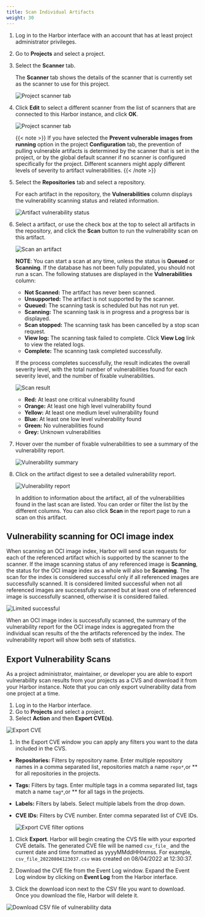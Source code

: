 ```yaml
---
title: Scan Individual Artifacts
weight: 30
---
```


1. Log in to the Harbor interface with an account that has at least project administrator privileges.
1. Go to **Projects** and select a project.
1. Select the **Scanner** tab.

    The **Scanner** tab shows the details of the scanner that is currently set as the scanner to use for this project.

    ![Project scanner tab](../../../img/project-scanners.png)

1. Click **Edit** to select a different scanner from the list of scanners that are connected to this Harbor instance, and click **OK**.

   ![Project scanner tab](../../../img/select-scanner.png)

   {{< note >}}
   If you have selected the **Prevent vulnerable images from running** option in the project **Configuration** tab, the prevention of pulling vulnerable artifacts is determined by the scanner that is set in the project, or by the global default scanner if no scanner is configured specifically for the project. Different scanners might apply different levels of severity to artifact vulnerabilities.
   {{< /note >}}

1. Select the **Repositories** tab and select a repository.

    For each artifact in the repository, the **Vulnerabilities** column displays the vulnerability scanning status and related information.

    ![Artifact vulnerability status](../../../img/artifact-vulnerability-status.png)

1. Select a artifact, or use the check box at the top to select all artifacts in the repository, and click the **Scan** button to run the vulnerability scan on this artifact.

    ![Scan an artifact](../../../img/scan-artifact.png)

    **NOTE**: You can start a scan at any time, unless the status is **Queued** or **Scanning**. If the database has not been fully populated, you should not run a scan. The following statuses are displayed in the **Vulnerabilities** column:

    * **Not Scanned:** The artifact has never been scanned.
    * **Unsupported:** The artifact is not supported by the scanner.
    * **Queued:** The scanning task is scheduled but has not run yet.
    * **Scanning:** The scanning task is in progress and a progress bar is displayed.
    * **Scan stopped:** The scanning task has been cancelled by a stop scan request.
    * **View log:** The scanning task failed to complete. Click **View Log** link to view the related logs.
    * **Complete:** The scanning task completed successfully.

    If the process completes successfully, the result indicates the overall severity level, with the total number of vulnerabilities found for each severity level, and the number of fixable vulnerabilities.

    ![Scan result](../../../img/scan-result.png)

    * **Red:** At least one critical vulnerability found
    * **Orange:** At least one high level vulnerability found
    * **Yellow:** At least one medium level vulnerability found
    * **Blue:** At least one low level vulnerability found
    * **Green:** No vulnerabilities found
    * **Grey:** Unknown vulnerabilities

1. Hover over the number of fixable vulnerabilities to see a summary of the vulnerability report.

    ![Vulnerability summary](../../../img/vulnerability-summary.png)

1. Click on the artifact digest to see a detailed vulnerability report.

    ![Vulnerability report](../../../img/artifact-detail.png)

    In addition to information about the artifact, all of the vulnerabilities found in the last scan are listed. You can order or filter the list by the different columns. You can also click **Scan** in the report page to run a scan on this artifact.


## Vulnerability scanning for OCI image index

When scanning an OCI image index, Harbor will send scan requests for each of the referenced artifact which is supported by the scanner to the scanner. If the image scanning status of any referenced image is **Scanning**, the status for the OCI image index as a whole will also be **Scanning**. The scan for the index is considered successful only if all referenced images are successfully scanned. It is considered limited successful when not all referenced images are successfully scanned but at least one of referenced image is successfully scanned, otherwise it is considered failed.

![Limited successful](../../../img/limited-successful-status.png)


When an OCI image index is successfully scanned, the summary of the vulnerability report for the OCI image index is aggregated from the individual scan results of the the artifacts referenced by the index. The vulnerability report will show both sets of statistics.

## Export Vulnerability Scans

As a project administrator, maintainer, or developer you are able to export vulnerability scan results from your projects as a CVS and download it from your Harbor instance. Note that you can only export vulnerability data from one project at a time.

1. Log in to the Harbor interface.
1. Go to **Projects** and select a project.
1. Select **Action** and then **Export CVE(s)**.

  ![Export CVE](../../../img/export-vulnerabilities.png)

1. In the Export CVE window you can apply any filters you want to the data included in the CVS.

  * **Repositories:** Filters by repository name. Enter multiple repository names in a comma separated list, repositories match a name `repo*`,or ** for all repositories in the projects.
  * **Tags:** Filters by tags. Enter multiple tags in a comma separated list, tags match a name `tag*`,or ** for all tags in the projects.
  * **Labels:** Filters by labels. Select multiple labels from the drop down.
  * **CVE IDs:** Filters by CVE number. Enter comma separated list of CVE IDs.

    ![Export CVE filter options](../../../img/filter-export-vulnerabilities.png)

1. Click **Export**. Harbor will begin creating the CVS file with your exported CVE details. The generated CVE file will be named `csv_file_` and the current date and time formatted as yyyyMMddHHmmss. For example, `csv_file_20220804123037.csv` was created on 08/04/2022 at 12:30:37.

1. Download the CVE file from the Event Log window. Expand the Event Log window by clicking on **Event Log** from the Harbor interface.
1. Click the download icon next to the CSV file you want to download. Once you download the file, Harbor will delete it.

![Download CSV file of vulnerability data](../../../img/download-export-vulnerabilities.png)
